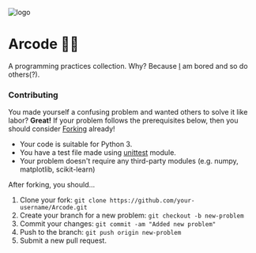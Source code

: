 ![logo](https://repository-images.githubusercontent.com/402091237/94bae9fb-e8d0-427c-8ad3-d0bb6097dda6)

# Arcode 🖕👾
A programming practices collection. Why? Because [I](https://github.com/gtoidz) am bored and so do others(?).

### Contributing
You made yourself a confusing problem and wanted others to solve it like labor? **Great!**
If your problem follows the prerequisites below, then you should consider [Forking](https://github.com/SKE19/Arcode/fork) already!

- Your code is suitable for Python 3.
- You have a test file made using [unittest](https://docs.python.org/3/library/unittest.html) module.
- Your problem doesn't require any third-party modules (e.g. numpy, matplotlib, scikit-learn)

After forking, you should...

1. Clone your fork: `git clone https://github.com/your-username/Arcode.git`
2. Create your branch for a new problem: `git checkout -b new-problem`
3. Commit your changes: `git commit -am "Added new problem"`
4. Push to the branch: `git push origin new-problem`
5. Submit a new pull request.
